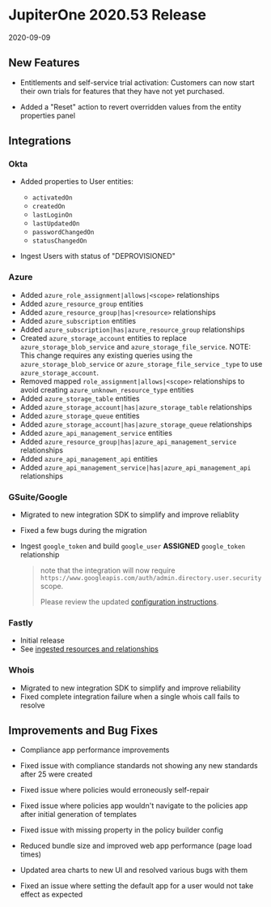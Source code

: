 # JupiterOne 2020.53 Release

2020-09-09

## New Features

- Entitlements and self-service trial activation: Customers can now start their own trials 
  for features that they have not yet purchased.

- Added a "Reset" action to revert overridden values from the entity properties panel

## Integrations

### Okta

- Added properties to User entities:

  * `activatedOn`
  * `createdOn`
  * `lastLoginOn`
  * `lastUpdatedOn`
  * `passwordChangedOn`
  * `statusChangedOn`

- Ingest Users with status of "DEPROVISIONED"

### Azure

* Added `azure_role_assignment|allows|<scope>` relationships
* Added `azure_resource_group` entities
* Added `azure_resource_group|has|<resource>` relationships
* Added `azure_subscription` entities
* Added `azure_subscription|has|azure_resource_group` relationships
* Created `azure_storage_account` entities to replace
  `azure_storage_blob_service` and `azure_storage_file_service`. NOTE: This
  change requires any existing queries using the `azure_storage_blob_service` or
  `azure_storage_file_service` `_type` to use `azure_storage_account`.
* Removed mapped `role_assignment|allows|<scope>` relationships to avoid
  creating `azure_unknown_resource_type` entities
* Added `azure_storage_table` entities
* Added `azure_storage_account|has|azure_storage_table` relationships
* Added `azure_storage_queue` entities
* Added `azure_storage_account|has|azure_storage_queue` relationships
* Added `azure_api_management_service` entities
* Added `azure_resource_group|has|azure_api_management_service` relationships
* Added `azure_api_management_api` entities
* Added `azure_api_management_service|has|azure_api_management_api`
  relationships

### GSuite/Google

* Migrated to new integration SDK to simplify and improve reliablity
* Fixed a few bugs during the migration
* Ingest `google_token` and build `google_user` **ASSIGNED** `google_token`
  relationship
  
  > note that the integration will now require
  > `https://www.googleapis.com/auth/admin.directory.user.security` scope.
  >
  > Please review the updated 
    [configuration instructions](https://github.com/JupiterOne/graph-google/blob/master/docs/jupiterone.md#overview).

### Fastly

* Initial release 
* See [ingested resources and relationships](../docs/integrations/fastly/fastly.md)

### Whois

* Migrated to new integration SDK to simplify and improve reliability
* Fixed complete integration failure when a single whois call fails to resolve

## Improvements and Bug Fixes

- Compliance app performance improvements

- Fixed issue with compliance standards not showing any new standards after 25 were created

- Fixed issue where policies would erroneously self-repair

- Fixed issue where policies app wouldn't navigate to the policies app after initial generation
  of templates

- Fixed issue with missing property in the policy builder config

- Reduced bundle size and improved web app performance (page load times)

- Updated area charts to new UI and resolved various bugs with them

- Fixed an issue where setting the default app for a user would not take effect as expected
